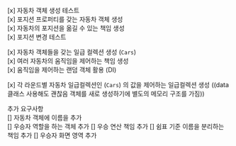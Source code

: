 [x] 자동차 객체 생성 테스트  
[x] 포지션 프로퍼티를 갖는 자동차 객체 생성  
[x] 자동차의 포지션을 옮길 수 있는 책임 생성  
[x] 포지션 변경 테스트  

[x] 자동차 객체들을 갖는 일급 컬렉션 생성 (`Cars`)  
[x] 여러 자동차의 움직임을 제어하는 책임 생성  
[x] 움직임을 제어하는 랜덤 객체 활용 (DI)  

[x] 각 라운드별 자동차 일급컬렉션인 (`Cars`) 의 값을 제어하는 일급컬렉션 생성 ((data 클래스 사용해도 괜찮음 객체를 새로 생성하기에 별도의 메모리 구조를 가짐))  


추가 요구사항  
[] 자동차 객체에 이름을 추가  
[] 우승자 역할을 하는 객체 추가
    [] 우승 연산 책임 추가
[] 쉼표 기준 이름을 분리하는 책임 추가
[] 우승자 화면 영역 추가
